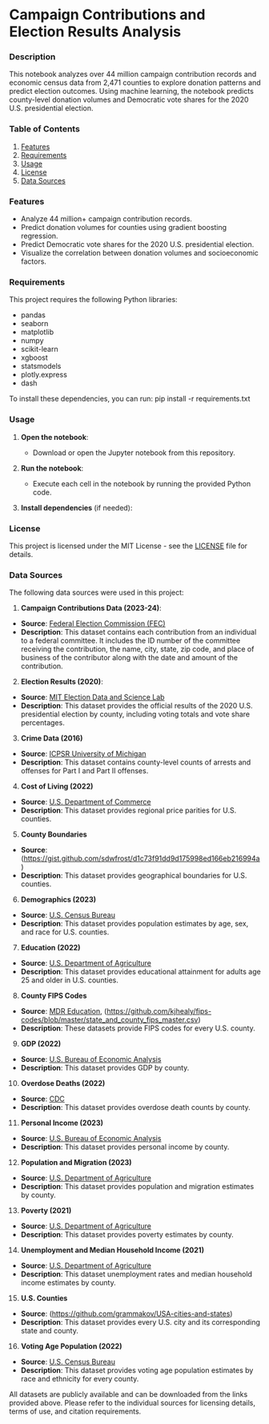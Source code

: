 # Campaign Contributions and Election Results Analysis

### Description
This notebook analyzes over 44 million campaign contribution records and economic census data from 2,471 counties to explore donation patterns and predict election outcomes. Using machine learning, the notebook predicts county-level donation volumes and Democratic vote shares for the 2020 U.S. presidential election.

### Table of Contents
1. [Features](#features)
2. [Requirements](#requirements)
3. [Usage](#usage)
4. [License](#license)
5. [Data Sources](#data-sources)

### Features
- Analyze 44 million+ campaign contribution records.
- Predict donation volumes for counties using gradient boosting regression.
- Predict Democratic vote shares for the 2020 U.S. presidential election.
- Visualize the correlation between donation volumes and socioeconomic factors.

### Requirements
This project requires the following Python libraries:
- pandas
- seaborn
- matplotlib
- numpy
- scikit-learn
- xgboost
- statsmodels
- plotly.express
- dash
  
To install these dependencies, you can run: 
pip install -r requirements.txt

### Usage
1. **Open the notebook**:
   - Download or open the Jupyter notebook from this repository.

2. **Run the notebook**:
   - Execute each cell in the notebook by running the provided Python code.

3. **Install dependencies** (if needed):

### License
This project is licensed under the MIT License - see the [LICENSE](LICENSE) file for details.

### Data Sources

The following data sources were used in this project:

1. **Campaign Contributions Data (2023-24)**:
  - **Source**: [Federal Election Commission (FEC)](https://www.fec.gov/data/browse-data/?tab=bulk-data)
  - **Description**: This dataset contains each contribution from an individual to a federal committee. It includes the ID number of the committee receiving the contribution, the name, city, state, zip code, and place of business of the contributor along with the date and amount of the contribution.

2. **Election Results (2020)**:
  - **Source**: [MIT Election Data and Science Lab](https://electionlab.mit.edu/data)
  - **Description**: This dataset provides the official results of the 2020 U.S. presidential election by county, including voting totals and vote share percentages.
   
3. **Crime Data (2016)**
  - **Source**: [ICPSR University of Michigan](https://www.icpsr.umich.edu/web/NACJD/studies/37059/summary)
  - **Description**: This dataset contains county-level counts of arrests and offenses for Part I and Part II offenses.

4. **Cost of Living (2022)**
  - **Source**: [U.S. Department of Commerce](https://www.commerce.gov/news/blog/2024/03/estimating-county-level-regional-price-parities-public-data)
  - **Description**: This dataset provides regional price parities for U.S. counties.
     
5. **County Boundaries**
  - **Source**: (https://gist.github.com/sdwfrost/d1c73f91dd9d175998ed166eb216994a)
  - **Description**: This dataset provides geographical boundaries for U.S. counties.

6. **Demographics (2023)**
  - **Source**: [U.S. Census Bureau](https://www.census.gov/data/tables/time-series/demo/popest/2020s-counties-detail.html)
  - **Description**: This dataset provides population estimates by age, sex, and race for U.S. counties.
     
7. **Education (2022)**
  - **Source**: [U.S. Department of Agriculture](https://www.ers.usda.gov/data-products/county-level-data-sets/county-level-data-sets-download-data/)
  - **Description**: This dataset provides educational attainment for adults age 25 and older in U.S. counties.

8. **County FIPS Codes**
  - **Source**: [MDR Education](https://mdreducation.com/pdfs/US_FIPS_Codes.xls), (https://github.com/kjhealy/fips-codes/blob/master/state_and_county_fips_master.csv)
  - **Description**: These datasets provide FIPS codes for every U.S. county.

9. **GDP (2022)**
  - **Source**: [U.S. Bureau of Economic Analysis](https://www.bea.gov/data/gdp/gdp-county-metro-and-other-areas)
  - **Description**: This dataset provides GDP by county.
     
10. **Overdose Deaths (2022)**
  - **Source**: [CDC](https://www.cdc.gov/nchs/nvss/vsrr/prov-county-drug-overdose.htm)
  - **Description**: This dataset provides overdose death counts by county.

11. **Personal Income (2023)**
  - **Source**: [U.S. Bureau of Economic Analysis](https://www.bea.gov/data/income-saving/personal-income-county-metro-and-other-areas)
  - **Description**: This dataset provides personal income by county.

12. **Population and Migration (2023)**
  - **Source**: [U.S. Department of Agriculture](https://www.ers.usda.gov/data-products/county-level-data-sets/county-level-data-sets-download-data/)
  - **Description**: This dataset provides population and migration estimates by county.

13. **Poverty (2021)**
  - **Source**: [U.S. Department of Agriculture](https://www.ers.usda.gov/data-products/county-level-data-sets/county-level-data-sets-download-data/)
  - **Description**: This dataset provides poverty estimates by county.

14. **Unemployment and Median Household Income (2021)**
  - **Source**: [U.S. Department of Agriculture](https://www.ers.usda.gov/data-products/county-level-data-sets/county-level-data-sets-download-data/)
  - **Description**: This dataset unemployment rates and median household income estimates by county.

15. **U.S. Counties**
  - **Source**: (https://github.com/grammakov/USA-cities-and-states)
  - **Description**: This dataset provides every U.S. city and its corresponding state and county.

16. **Voting Age Population (2022)**
  - **Source**: [U.S. Census Bureau](https://www.census.gov/programs-surveys/decennial-census/about/voting-rights/cvap.html)
  - **Description**: This dataset provides voting age population estimates by race and ethnicity for every county.

All datasets are publicly available and can be downloaded from the links provided above.
Please refer to the individual sources for licensing details, terms of use, and citation requirements.
